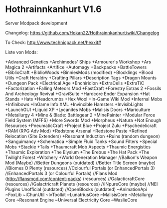 Hothrainnkanhurt V1.6
================

Server Modpack development

Changelog: https://github.com/Hokan22/Hothrainnkanhurt/wiki/Changelog

To Check:
http://www.technicpack.net/hexxit#

Liste von Mods:

+Advanced Genetics
+Archimedes' Ships
+Armourer's Workshop
+Ars Magica 2
+Artifacts
+Artifice
+Automagy
+Backpacks
+BattleTowers
+BiblioCraft
+BiblioWoods
+BinniesMods (modified)
+Blocklings
+Blood Utils
+Craft Heraldry
+Crafting Pillars
+Description Tags
+Dragon Mounts
+Dungeon Pack
+Electrical Age 
+Enchiridion
+ExtraCells
+ExtraTiC
+Factorization
+Falling Meteors Mod
+FastCraft
+Forestry Extras 2
+Fossils And Archeology Revival
+GraviSuite
+Hardcore Ender Expansion
+Hat Stands
+Hats
+Headcrumbs
+Hex Wool
+In-Game Wiki Mod
+Infernal Mobs
+Infinibows
+InGame Info XML
+Invincible Hamsters
+InvisibLights
+LaunchGUI
+Liquid XP
+Lycanites Mobs
+Malisis Doors
+Mariculture
+Metallurgy 4
+Mine & Blade: Battlegear 2
+MinePainter
+Modular Force Field System (MFFS)
+More Swords Mod
+Morpheus
+Natura
+Not Enough Resources
+PneumaticCraft
+Project Blue
+Project Zulu
+Psychedelicraft
+RAM (RPG Adv Mod)
+Redstone Arsenal
+Redstone Paste
+Refined Relocation (Site Extenders)
+Resonant Induction 
+Ruins (random dungeon)
+Sanguimancy
+Schematica
+Simple Fluid Tanks
+Sound Filters
+Special Mobs
+Stackie
+Tails
+Thaumcraft Mob Aspects
+Thaumic Energistics
+Thaumic Exploration
+The Elysium
+The Erebus
+The Hat Pack
+The Twilight Forest
+Witchery
+World Generation Manager
//Balkon's Weapon Mod (Maybe)
//Better Dungeons (outdated)
//Better Title Screen (maybe)
//Biomes O Plenty (resources)
//Colourful Portals (or EnhancedPortals 3)
//EnhancedPortals 3 (or Colourful Portals)
//Flans Mod (http://flansmod.com/content-packs) (resources)
//GalacticraftCore (resources)
//Galactricraft Planets (resources)
//INpureCore (maybe)
//NEI Plugins Unofficial (outdated)
//OpenBlocks (outdated)
~AnimationApi
~FoxLib
~iChunUtil
~IvToolkit
~LunatriusCore
~MalisisCore
~Metallurgy Core 
~Resonant Engine
~Universal Electricity Core
~WaslieCore